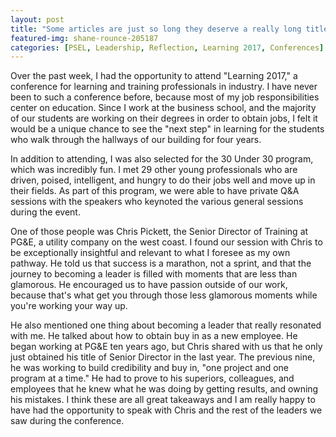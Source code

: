 ```yaml
---
layout: post
title: "Some articles are just so long they deserve a really long title to see if things will break well"
featured-img: shane-rounce-205187
categories: [PSEL, Leadership, Reflection, Learning 2017, Conferences]
---
```


Over the past week, I had the opportunity to attend "Learning 2017," a conference for learning and training professionals in industry. I have never been to such a conference before, because most of my job responsibilities center on education. Since I work at the business school, and the majority of our students are working on their degrees in order to obtain jobs, I felt it would be a unique chance to see the "next step" in learning for the students who walk through the hallways of our building for four years.

In addition to attending, I was also selected for the 30 Under 30 program, which was incredibly fun. I met 29 other young professionals who are driven, poised, intelligent, and hungry to do their jobs well and move up in their fields. As part of this program, we were able to have private Q&A sessions with the speakers who keynoted the various general sessions during the event.

One of those people was Chris Pickett, the Senior Director of Training at PG&E, a utility company on the west coast. I found our session with Chris to be exceptionally insightful and relevant to what I foresee as my own pathway. He told us that success is a marathon, not a sprint, and that the journey to becoming a leader is filled with moments that are less than glamorous. He encouraged us to have passion outside of our work, because that's what get you through those less glamorous moments while you're working your way up.

He also mentioned one thing about becoming a leader that really resonated with me. He talked about how to obtain buy in as a new employee. He began working at PG&E ten years ago, but Chris shared with us that he only just obtained his title of Senior Director in the last year. The previous nine, he was working to build credibility and buy in, "one project and one program at a time." He had to prove to his superiors, colleagues, and employees that he knew what he was doing by getting results, and owning his mistakes. I think these are all great takeaways and I am really happy to have had the opportunity to speak with Chris and the rest of the leaders we saw during the conference.

